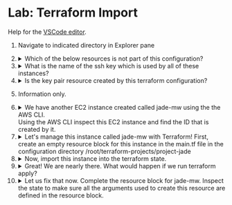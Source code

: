 # Lab: Terraform Import

Help for the [VSCode editor](https://github.com/kodekloudhub/community-faq/blob/main/docs/vscode-tips.md).

1.  Navigate to indicated directory in Explorer pane

1.  <details>
    <summary>Which of the below resources is not part of this configuration?</summary>

    We can attack this two ways

    1. Use `terraform show` to inspect the created resources. There is a lot of output!
    1. Inspect the resource.
        1. Note there is a `for_each` on the `name` variable, so one EC2 instance will be created for each name
        1. Inspect `variables.tf` to find the values for `name`. The answer not in this list is the correct one.


    </details>

1.  <details>
    <summary>What is the name of the ssh key which is used by all of these instances?</summary>

    Inspect `variables.tf` and note the default value for the key name.

    </details>

1.  <details>
    <summary>Is the key pair resource created by this terraform configuration?</summary>

    Inspect the resources in `main.tf`. Do you see a likely candidate for a `key_pair` resource?

    </details>

1.  Information only.

1.  <details>
    <summary>We have another EC2 instance created called jade-mw using the the AWS CLI.<br/>
    Using the AWS CLI inspect this EC2 instance and find the ID that is created by it.</summary>

    EC2 instances output _a lot_ of data when described using the CLI. Therefore make use of the specifications given. The AMI id is the best to use here, as it is different from the one used in `variables.tf` to create the others, meaning we are more likely to get only the instance we want returned from the query.

    In filter syntax, `image-id` is the key name to search by AMI ([documentation](https://docs.aws.amazon.com/cli/latest/reference/ec2/describe-instances.html)).

    ```
    aws ec2 describe-instances \
       --endpoint http://aws:4566 \
       --filters Name=image-id,Values=ami-082b3eca746b12a89
    ```

    We get a big block of JSON, but if we go to the end of it, we can see in the `Tags` that it is `jade-mw` and therefore the one we need.

    Scroll back up through the output to find the `InstanceId` which is near the beginning

    </details>

1.  <details>
    <summary>Let's manage this instance called jade-mw with Terraform! First, create an empty resource block for this instance in the main.tf file in the configuration directory /root/terraform-projects/project-jade</summary>

    Edit the `main.tf` file to add the empty resource block for the new `aws_instance` resource

    <details>
    <summary>Reveal</summary>

    ```
    resource "aws_instance" "jade-mw" {
    }
    ```

    </details>

1.  <details>
    <summary>Now, import this instance into the terraform state.</summary>

    Refer to the [import documentation for aws_instance](https://registry.terraform.io/providers/hashicorp/aws/latest/docs/resources/instance#import)

    You will need the `InstanceId` you discovered in Q6. For this example let's assume it is `i-39773b28caf25392f` but it may be different for you!

    ```bash
    cd /root/terraform-projects/project-jade
    terraform import aws_instance.jade-mw i-39773b28caf25392f
    </details>

1.  <details>
    <summary>Great! We are nearly there. What would happen if we run terraform apply?</summary>

    Run `terraform plan` and inspect the errors

    </details>

1.  <details>
    <summary>Let us fix that now. Complete the resource block for jade-mw. Inspect the state to make sure all the arguments used to create this resource are defined in the resource block.</summary>

    To solve this, we need to supply the _minimum_ set or arguments that will satisfy the resource state, and we get the values by inspecting what has been imported into the state file. We also have a good idea of the minimum requirements by inspecting the `ruby` instance we already have in the configuration.

    From the output of `terraform plan` note there are `Missing required arguments`. We start here.

    1. Load `terraform.tfstate` into the editor and find the `jade-mw` resource.
    1. We are definitely going to need `ami`, `key_name` and `instance_type` so find these values in the state file and add the appropriate arguments to ourt empty resource block
    1. Run `terraform plan` again and note what happens. Are there errors? If not, is it going to replace the resource, or even modify it?
    1. You should now see that it will modify it, due to the `Name` tag going from `jade-mw` to empty. Add a `tags` block into the resource with the correct entry.
    1. Run an apply

    Your final resource should look like this

    <details>
    <summary>Reveal</summary>

    The AMI id generated by the question may be different each time.

    ```
    resource "aws_instance" "jade-mw" {
        ami = "ami-082b3eca746b12a89"
        instance_type = "t2.large"
        key_name = "jade"
        tags = {
            Name = "jade-mw"
        }
    }
    ```
    </details>

    </details>

